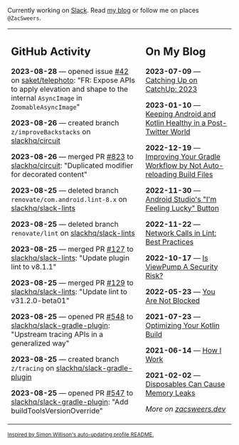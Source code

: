 Currently working on [Slack](https://slack.com/). Read [my blog](https://zacsweers.dev/) or follow me on places `@ZacSweers`.

<table><tr><td valign="top" width="60%">

## GitHub Activity
<!-- githubActivity starts -->
**2023-08-28** — opened issue [#42](https://github.com/saket/telephoto/issues/42) on [saket/telephoto](https://github.com/saket/telephoto): "FR: Expose APIs to apply elevation and shape to the internal `AsyncImage` in `ZoomableAsyncImage`"

**2023-08-26** — created branch `z/improveBackstacks` on [slackhq/circuit](https://github.com/slackhq/circuit)

**2023-08-26** — merged PR [#823](https://github.com/slackhq/circuit/pull/823) to [slackhq/circuit](https://github.com/slackhq/circuit): "Duplicated modifier for decorated content"

**2023-08-25** — deleted branch `renovate/com.android.lint-8.x` on [slackhq/slack-lints](https://github.com/slackhq/slack-lints)

**2023-08-25** — deleted branch `renovate/lint` on [slackhq/slack-lints](https://github.com/slackhq/slack-lints)

**2023-08-25** — merged PR [#127](https://github.com/slackhq/slack-lints/pull/127) to [slackhq/slack-lints](https://github.com/slackhq/slack-lints): "Update plugin lint to v8.1.1"

**2023-08-25** — merged PR [#129](https://github.com/slackhq/slack-lints/pull/129) to [slackhq/slack-lints](https://github.com/slackhq/slack-lints): "Update lint to v31.2.0-beta01"

**2023-08-25** — opened PR [#548](https://github.com/slackhq/slack-gradle-plugin/pull/548) to [slackhq/slack-gradle-plugin](https://github.com/slackhq/slack-gradle-plugin): "Upstream tracing APIs in a generalized way"

**2023-08-25** — created branch `z/tracing` on [slackhq/slack-gradle-plugin](https://github.com/slackhq/slack-gradle-plugin)

**2023-08-25** — opened PR [#547](https://github.com/slackhq/slack-gradle-plugin/pull/547) to [slackhq/slack-gradle-plugin](https://github.com/slackhq/slack-gradle-plugin): "Add buildToolsVersionOverride"
<!-- githubActivity ends -->
</td><td valign="top" width="40%">

## On My Blog
<!-- blog starts -->
**2023-07-09** — [Catching Up on CatchUp: 2023](https://www.zacsweers.dev/catching-up-on-catchup-2023/)

**2023-01-10** — [Keeping Android and Kotlin Healthy in a Post-Twitter World](https://www.zacsweers.dev/keeping-android-healthy/)

**2022-12-19** — [Improving Your Gradle Workflow by Not Auto-reloading Build Files](https://www.zacsweers.dev/improving-your-workflow-by-not-auto-reloading-build-files/)

**2022-11-30** — [Android Studio's "I'm Feeling Lucky" Button](https://www.zacsweers.dev/android-studios-im-feeling-lucky-button/)

**2022-11-22** — [Network Calls in Lint: Best Practices](https://www.zacsweers.dev/network-calls-in-lint-best-practices/)

**2022-10-17** — [Is ViewPump A Security Risk?](https://www.zacsweers.dev/is-viewpump-a-security-risk/)

**2022-05-23** — [You Are Not Blocked](https://www.zacsweers.dev/you-are-not-blocked/)

**2021-07-23** — [Optimizing Your Kotlin Build](https://www.zacsweers.dev/optimizing-your-kotlin-build/)

**2021-06-14** — [How I Work](https://www.zacsweers.dev/how-i-work/)

**2021-02-02** — [Disposables Can Cause Memory Leaks](https://www.zacsweers.dev/disposables-can-cause-memory-leaks/)
<!-- blog ends -->
_More on [zacsweers.dev](https://zacsweers.dev/)_
</td></tr></table>

<sub><a href="https://simonwillison.net/2020/Jul/10/self-updating-profile-readme/">Inspired by Simon Willison's auto-updating profile README.</a></sub>